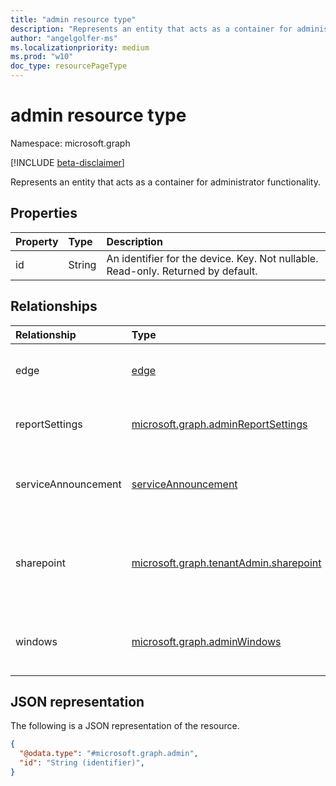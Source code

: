 ```yaml
---
title: "admin resource type"
description: "Represents an entity that acts as a container for administrator functionality."
author: "angelgolfer-ms"
ms.localizationpriority: medium
ms.prod: "w10"
doc_type: resourcePageType
---
```


# admin resource type

Namespace: microsoft.graph

[!INCLUDE [beta-disclaimer](../../includes/beta-disclaimer.md)]

Represents an entity that acts as a container for administrator functionality.

## Properties
|Property|Type|Description|
|:---|:---|:---|
|id|String|An identifier for the device. Key. Not nullable. Read-only. Returned by default.|

## Relationships
|Relationship|Type|Description|
|:---|:---|:---|
| edge | [edge](edge.md) | A container for Microsoft Edge resources. Read-only. |
| reportSettings |[microsoft.graph.adminReportSettings](../resources/adminreportsettings.md)|A container for administrative resources to manage reports.|
| serviceAnnouncement | [serviceAnnouncement](serviceannouncement.md) | A container for service communications resources. Read-only. |
| sharepoint |[microsoft.graph.tenantAdmin.sharepoint](../resources/tenantadmin-sharepoint.md)|A container for administrative resources to manage tenant-level settings for SharePoint and OneDrive.|
| windows |[microsoft.graph.adminWindows](../resources/adminwindows.md)|A container for all Windows administrator functionalities. Read-only.|

## JSON representation
The following is a JSON representation of the resource.
<!-- {
  "blockType": "resource",
  "keyProperty": "id",
  "@odata.type": "microsoft.graph.admin",
  "openType": false
}
-->
``` json
{
  "@odata.type": "#microsoft.graph.admin",
  "id": "String (identifier)",
}
```

